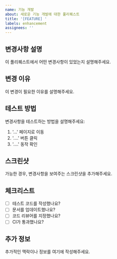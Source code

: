 ```yaml
---
name: 기능 개발
about: 새로운 기능 개발에 대한 풀리퀘스트
title: '[FEATURE] '
labels: enhancement
assignees: ''
---
```


## 변경사항 설명
이 풀리퀘스트에서 어떤 변경사항이 있었는지 설명해주세요.

## 변경 이유
이 변경이 필요한 이유를 설명해주세요.

## 테스트 방법
변경사항을 테스트하는 방법을 설명해주세요:
1. '...' 페이지로 이동
2. '....' 버튼 클릭
3. '....' 동작 확인

## 스크린샷
가능한 경우, 변경사항을 보여주는 스크린샷을 추가해주세요.

## 체크리스트
- [ ] 테스트 코드를 작성했나요?
- [ ] 문서를 업데이트했나요?
- [ ] 코드 리뷰어를 지정했나요?
- [ ] CI가 통과했나요?

## 추가 정보
추가적인 맥락이나 정보를 여기에 작성해주세요. 
